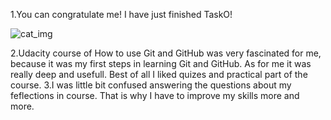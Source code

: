 1.You can congratulate me! I have just finished TaskO!

![cat_img](https://octodex.github.com/images/yaktocat.png)

2.Udacity course of How to use Git and GitHub was very fascinated for me, because it was my first steps in learning Git and GitHub. As for me it was really deep and usefull. Best of all I liked quizes and practical part of the course.
3.I was little bit confused answering the questions about my feflections in course. That is why I have to improve my skills more and more.
